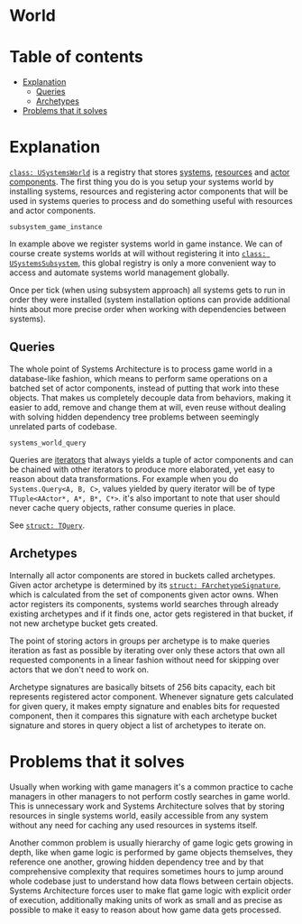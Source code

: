 # World

# Table of contents

- [Explanation](#explanation)
    - [Queries](#queries)
    - [Archetypes](#archetypes)
- [Problems that it solves](#problems-that-it-solves)

# Explanation

[`class: USystemsWorld`]() is a registry that stores [systems](/book/architecture/systems.md),
[resources](/book/architecture/resources.md) and [actor components](/book/architecture/components.md).
The first thing you do is you setup your systems world by installing systems, resources and
registering actor components that will be used in systems queries to process and do something
useful with resources and actor components.

```snippet
subsystem_game_instance
```

In example above we register systems world in game instance. We can of course create systems
worlds at will without registering it into [`class: USystemsSubsystem`](), this global registry
is only a more convenient way to access and automate systems world management globally.

Once per tick (when using subsystem approach) all systems gets to run in order they were
installed (system installation options can provide additional hints about more precise order
when working with dependencies between systems).

## Queries

The whole point of Systems Architecture is to process game world in a database-like fashion,
which means to perform same operations on a batched set of actor components, instead of putting
that work into these objects. That makes us completely decouple data from behaviors, making it
easier to add, remove and change them at will, even reuse without dealing with solving hidden
dependency tree problems between seemingly unrelated parts of codebase.

```snippet
systems_world_query
```

Queries are [iterators](/book/architecture/iterators.md) that always yields a tuple of actor
components and can be chained with other iterators to produce more elaborated, yet easy to
reason about data transformations. For example when you do `Systems.Query<A, B, C>`, values
yielded by query iterator will be of type `TTuple<AActor*, A*, B*, C*>`. it's also important
to note that user should never cache query objects, rather consume queries in place.

See [`struct: TQuery`]().

## Archetypes

Internally all actor components are stored in buckets called archetypes. Given actor archetype
is determined by its [`struct: FArchetypeSignature`](), which is calculated from the set of
components given actor owns. When actor registers its components, systems world searches through
already existing archetypes and if it finds one, actor gets registered in that bucket, if not
new archetype bucket gets created.

The point of storing actors in groups per archetype is to make queries iteration as fast as
possible by iterating over only these actors that own all requested components in a linear
fashion without need for skipping over actors that we don't need to work on.

Archetype signatures are basically bitsets of 256 bits capacity, each bit represents registered
actor component. Whenever signature gets calculated for given query, it makes empty signature
and enables bits for requested component, then it compares this signature with each archetype
bucket signature and stores in query object a list of archetypes to iterate on.

# Problems that it solves

Usually when working with game managers it's a common practice to cache managers in other managers
to not perform costly searches in game world. This is unnecessary work and Systems Architecture
solves that by storing resources in single systems world, easily accessible from any system
without any need for caching any used resources in systems itself.

Another common problem is usually hierarchy of game logic gets growing in depth, like when game
logic is performed by game objects themselves, they reference one another, growing hidden
dependency tree and by that comprehensive complexity that requires sometimes hours to jump around
whole codebase just to understand how data flows between certain objects. Systems Architecture
forces user to make flat game logic with explicit order of execution, additionally making units
of work as small and as precise as possible to make it easy to reason about how game data gets
processed.
